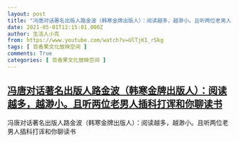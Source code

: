 ```yaml
---
layout: post
title: "冯唐对话著名出版人路金波（韩寒金牌出版人）：阅读越多，越渺小。且听两位老男人插科打诨和你聊读书"
date: 2021-05-01T12:15:01.000Z
author: 生活人小克
from: https://www.youtube.com/watch?v=UlTjK1_rSkg
tags: [ 百香果文化放映空间 ]
comments: True
categories: [ 百香果文化放映空间 ]
---
```

<!--1619871301000-->
[冯唐对话著名出版人路金波（韩寒金牌出版人）：阅读越多，越渺小。且听两位老男人插科打诨和你聊读书](https://www.youtube.com/watch?v=UlTjK1_rSkg)
------

<div>
冯唐对话著名出版人路金波（韩寒金牌出版人）：阅读越多，越渺小。且听两位老男人插科打诨和你聊读书
</div>
